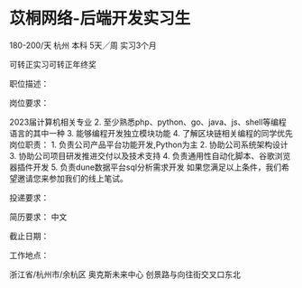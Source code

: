 # 苡桐网络-后端开发实习生

180-200/天 杭州 本科 5天／周 实习3个月

可转正实习可转正年终奖

职位描述：

岗位要求： 

2023届计算机相关专业 2. 至少熟悉php、python、go、java、js、shell等编程语言的其中一种 3. 能够编程开发独立模块功能 4. 了解区块链相关编程的同学优先 岗位职责： 1. 负责公司产品平台功能开发,Python为主 2. 协助公司系统架构设计 3. 协助公司项目研发推进交付以及技术支持 4. 负责通用性自动化脚本、谷歌浏览器插件开发 5. 负责dune数据平台sql分析需求开发 如果您满足以上条件，我们希望邀请您来参加我们的线上笔试。

投递要求：

简历要求： 中文

截止日期：

工作地点：

浙江省/杭州市/余杭区 奥克斯未来中心 创景路与向往街交叉口东北